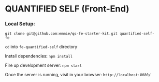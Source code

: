 # QUANTIFIED SELF (Front-End)

### Local Setup:

```
git clone git@github.com:emmie/qs-fe-starter-kit.git quantified-self-fe
```

`cd` into `fe-quantified-self` directory

Install dependencies: `npm install`

Fire up development server: `npm start`

Once the server is running, visit in your browser: `http://localhost:8080/` 

